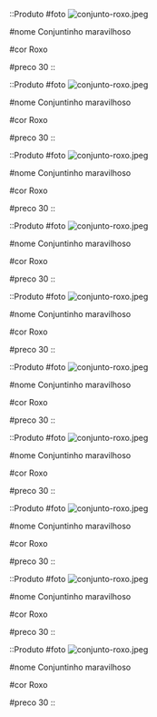 ::Produto
#foto
![conjunto-roxo.jpeg](/conjunto-roxo.jpeg)

#nome
Conjuntinho maravilhoso

#cor
Roxo

#preco
30
::

::Produto
#foto
![conjunto-roxo.jpeg](/conjunto-roxo.jpeg)

#nome
Conjuntinho maravilhoso

#cor
Roxo

#preco
30
::

::Produto
#foto
![conjunto-roxo.jpeg](/conjunto-roxo.jpeg)

#nome
Conjuntinho maravilhoso

#cor
Roxo

#preco
30
::

::Produto
#foto
![conjunto-roxo.jpeg](/conjunto-roxo.jpeg)

#nome
Conjuntinho maravilhoso

#cor
Roxo

#preco
30
::

::Produto
#foto
![conjunto-roxo.jpeg](/conjunto-roxo.jpeg)

#nome
Conjuntinho maravilhoso

#cor
Roxo

#preco
30
::

::Produto
#foto
![conjunto-roxo.jpeg](/conjunto-roxo.jpeg)

#nome
Conjuntinho maravilhoso

#cor
Roxo

#preco
30
::

::Produto
#foto
![conjunto-roxo.jpeg](/conjunto-roxo.jpeg)

#nome
Conjuntinho maravilhoso

#cor
Roxo

#preco
30
::

::Produto
#foto
![conjunto-roxo.jpeg](/conjunto-roxo.jpeg)

#nome
Conjuntinho maravilhoso

#cor
Roxo

#preco
30
::

::Produto
#foto
![conjunto-roxo.jpeg](/conjunto-roxo.jpeg)

#nome
Conjuntinho maravilhoso

#cor
Roxo

#preco
30
::

::Produto
#foto
![conjunto-roxo.jpeg](/conjunto-roxo.jpeg)

#nome
Conjuntinho maravilhoso

#cor
Roxo

#preco
30
::